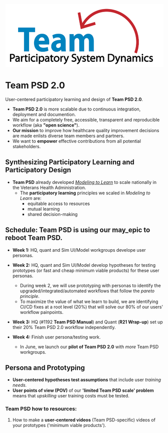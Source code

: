 <img src = "https://github.com/lzim/teampsd/blob/master/resources/logos/team_psd_logo_sm.png"
     height = "200" width = "600">  

# Team PSD 2.0 

User-centered participatory learning and design of **Team PSD 2.0**.
- **Team PSD 2.0** is more scalable due to continuous integration, deployment and documention.
- We aim for a completely free, accessible, transparent and reproducible workflow (aka **"open science"**).
- **Our mission** to improve how healthcare quality improvement decisions are made enlists diverse team members and partners.
- We want to **empower** effective contributions from all potential stakeholders.

## Synthesizing Participatory Learning and Participatory Design 

- **Team PSD** already developed [_Modeling to Learn_](https://mtl.how/) to scale nationally in the Veterans Health Administration.
  - The **participatory learning** principles we scaled in _Modeling to Learn_ are:
    - equitable access to resources
    - mutual learning
    - shared decision-making

## Schedule: Team PSD is using our **may_epic** to reboot Team PSD.
- **Week 1:** HQ, quant and Sim UI/Model workgroups develope user personas.
- **Week 2:** HQ, quant and Sim UI/Model develop hypotheses for testing prototypes (or fast and cheap minimum viable products) for these user personas. 
  - During week 2, we will use prototyping with personas to identify the upgraded/integrated/automated workflows that follow the _pareto principle_.
  - To maximize the value of what we learn to build, we are identifying CI/CD fixes at a root level (20%) that will solve our 80% of our users' workflow painpoints.

- **Week 3:** HQ (#1192 **Team PSD Manual**) and Quant (**R21 Wrap-up**) set up their 20% Team PSD 2.0 workflow independently.
- **Week 4:** Finish user persona/testing work.
  - In June, we launch our **pilot of Team PSD 2.0** with _more_ Team PSD workgroups.

## Persona and Prototyping 

- **User-centered hypotheses test assumptions** that include user _training needs._
- **User points of view (POV)** of our **'limited Team PSD scale' problem** means that _upskilling_ user training costs must be tested.

### Team PSD how to resources:

1. How to make a **user-centered videos** (Team PSD-specific) videos of your prototypes ('minimum viable products').

